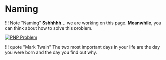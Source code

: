 # Naming

!!! Note "Naming"
    **Sshhhhh...** we are working on this page.
    **Meanwhile**, you can think about how to solve this problem.

[![PNP Problem](/assets/images/src/pnp.jpg)](/assets/images/src/pnp.jpg)

!!! quote "Mark Twain"
    The two most important days in your life are the day you were born and the day you find out why.
